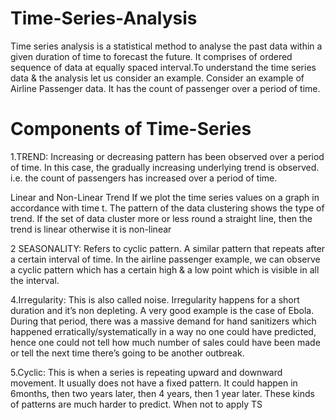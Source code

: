 # Time-Series-Analysis

Time series analysis is a statistical method to analyse the past data within a given duration of time to forecast the future. It comprises of ordered sequence of data at equally spaced interval.To understand the time series data & the analysis let us consider an example. Consider an example of Airline Passenger data. It has the count of passenger over a period of time.

# Components of Time-Series

1.TREND: Increasing or decreasing pattern has been observed over a period of time. In this case, the gradually increasing underlying trend is observed. i.e. the count of passengers has increased over a period of time.

Linear and Non-Linear Trend
If we plot the time series values on a graph in accordance with time t. The pattern of the data clustering shows the type of trend. If the set of data cluster more or less round a straight line, then the trend is linear otherwise it is non-linear

2 SEASONALITY: Refers to cyclic pattern. A similar pattern that repeats after a certain interval of time. In the airline passenger example, we can observe a cyclic pattern which has a certain high & a low point which is visible in all the interval.

4.Irregularity: This is also called noise. Irregularity happens for a short duration and it’s non depleting. A very good example is the case of Ebola. During that period, there was a massive demand for hand sanitizers which happened erratically/systematically in a way no one could have predicted, hence one could not tell how much number of sales could have been made or tell the next time there’s going to be another outbreak.

5.Cyclic: This is when a series is repeating upward and downward movement. It usually does not have a fixed pattern. It could happen in 6months, then two years later, then 4 years, then 1 year later. These kinds of patterns are much harder to predict.
When not to apply TS


